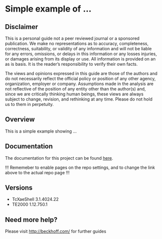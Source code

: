 # Simple example of ...

## Disclaimer
This is a personal guide not a peer reviewed journal or a sponsored publication. We make
no representations as to accuracy, completeness, correctness, suitability, or validity of any
information and will not be liable for any errors, omissions, or delays in this information or any
losses injuries, or damages arising from its display or use. All information is provided on an as
is basis. It is the reader’s responsibility to verify their own facts.

The views and opinions expressed in this guide are those of the authors and do not
necessarily reflect the official policy or position of any other agency, organization, employer or
company. Assumptions made in the analysis are not reflective of the position of any entity
other than the author(s) and, since we are critically thinking human beings, these views are
always subject to change, revision, and rethinking at any time. Please do not hold us to them
in perpetuity.

## Overview 
This is a simple example showing ...    

## Documentation
The documentation for this project can be found [here](https://benhar-dev.github.io/template-github-with-docs/). 

!!! Rememeber to enable pages on the repo settings, and to change the link above to the actual repo page !!!

## Versions
* TcXaeShell 3.1.4024.22
* TE2000 1.12.750.1

## Need more help?
Please visit http://beckhoff.com/ for further guides

